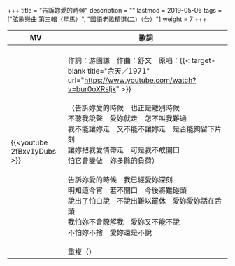 +++
title = "告訴妳愛的時候"
description = ""
lastmod = 2019-05-06
tags = ["弦歌戀曲 第三輯（星馬）", "國語老歌精選(二)（台）"]
weight = 7
+++

MV  | 歌詞  
--------------|-------
{{<youtube 2fBxv1yDubs >}}|<br/>作詞：游國謙　作曲：舒文　原唱：{{< target-blank title="余天／1971" url="https://www.youtube.com/watch?v=bur0oXRsljk" >}}<br/><br/>（告訴妳愛的時候　也正是離別時候<br/>不聽我說聲　愛妳就走　怎不叫我難過<br/>我不能讓妳走　又不能不讓妳走　是否能夠留下片刻<br/>讓妳把我愛情帶走　可是我不敢開口<br/>怕它會變做　妳多餘的負荷）<br/><br/>告訴妳愛的時候　我已經愛妳深刻<br/>明知道今宵　若不開口　今後將難碰頭<br/>說出了怕白說　不說出難以罷休　愛妳愛妳話在舌頭<br/>我怕妳不會瞭解我　愛妳又不能不說<br/>不怕妳不捨　愛妳還是不說<br/><br/>重複（）